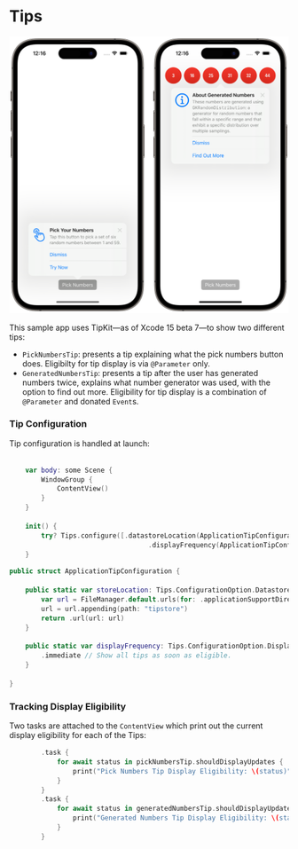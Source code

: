 #  Tips

![Screenshot showing TipKit in action.](https://github.com/stuartbreckenridge/TipKitSample/blob/main/TipKit.png?raw=true)

This sample app uses TipKit—as of Xcode 15 beta 7—to show two different tips:

- `PickNumbersTip`: presents a tip explaining what the pick numbers button does. Eligibilty for tip display is via `@Parameter` only.
- `GeneratedNumbersTip`:  presents a tip after the user has generated numbers twice, explains what number generator was used, with the option to find out more. Eligibility for tip display is a combination of `@Parameter` and donated `Event`s.

### Tip Configuration
Tip configuration is handled at launch:

```swift

    var body: some Scene {
        WindowGroup {
            ContentView()
        }
    }
    
    init() {
        try? Tips.configure([.datastoreLocation(ApplicationTipConfiguration.storeLocation),
                                   .displayFrequency(ApplicationTipConfiguration.displayFrequency)])
    }
```

```swift
public struct ApplicationTipConfiguration {
        
    public static var storeLocation: Tips.ConfigurationOption.DatastoreLocation {
        var url = FileManager.default.urls(for: .applicationSupportDirectory, in: .userDomainMask).first!
        url = url.appending(path: "tipstore")
        return .url(url: url)
    }
    
    public static var displayFrequency: Tips.ConfigurationOption.DisplayFrequency {
        .immediate // Show all tips as soon as eligible.
    }
    
}
```

### Tracking Display Eligibility

Two tasks are attached to the `ContentView` which print out the current display eligibility for each of the Tips:

```swift
        .task {
            for await status in pickNumbersTip.shouldDisplayUpdates {
                print("Pick Numbers Tip Display Eligibility: \(status)")
            }
        }
        .task {
            for await status in generatedNumbersTip.shouldDisplayUpdates {
                print("Generated Numbers Tip Display Eligibility: \(status)")
            }
        }
```





